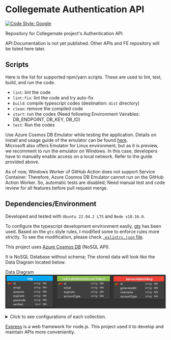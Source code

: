 # Collegemate Authentication API

[![Code Style: Google](https://img.shields.io/badge/code%20style-google-blueviolet.svg)](https://github.com/google/gts)

Repository for Collegemate project's Authentication API.

API Documentation is not yet published.
Other APIs and FE repository will be listed here later.

## Scripts

Here is the list for supported npm/yarn scripts. These are used to lint, test, build, and run the code.

- `lint`: lint the code
- `lint:fix`: lint the code and try auto-fix
- `build`: compile typescript codes (destination: `dist` directory)
- `clean`: remove the compiled code
- `start`: run the codes (Need following Environment Vairables: DB_ENDPOINT, DB_KEY, DB_ID)
- `test`: Run the codes

Use Azure Cosmos DB Emulator while testing the application.
Details on install and usage guide of the emulator can be found [here](https://docs.microsoft.com/en-us/azure/cosmos-db/local-emulator?tabs=ssl-netstd21).  
Microsoft also offers Emulator for Linux environment, but as it is preview, we recomment to run the emulator on Windows.
In this case, developers have to manually enable access on a local network.
Refer to the guide provided above.

As of now, Windows Worker of GitHub Action does not support Service Container.
Therefore, Azure Cosmos DB Emulator cannot run on the GitHub Action Worker.
So, automatic tests are disabled; Need manual test and code review for all features before pull request merge.

## Dependencies/Environment

Developed and tested with `Ubuntu 22.04.2 LTS` and `Node v18.16.0`.

To configure the typescript development environment easily, [gts](https://github.com/google/gts) has been used.
Based on the `gts` style rules, I modified some to enforce rules more strictly.
To see the modification, please check [`.eslintrc.json` file](https://github.com/hyecheol123/Collegemate-Authentication-API/blob/main/.eslintrc.json).

This project uses [Azure Cosmos DB](https://docs.microsoft.com/en-us/azure/cosmos-db/introduction) (NoSQL API).

It is NoSQL Database without schema; The stored data will look like the Data Diagram located below.

Data Diagram
![ERD.png](img/ERD.png)

<details>
  <summary>Click to see configurations of each collection.</summary>

  *To be added*
</details>

[Express](https://expressjs.com/) is a web framework for node.js.
This project used it to develop and maintain APIs more conveniently.